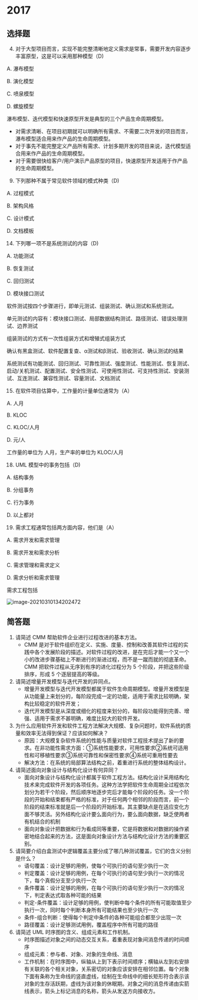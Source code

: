 #  2017

## 选择题

4. 对于大型项目而言，实现不能完整清晰地定义需求是常事，需要开发内容逐步丰富原型，这是可以采用那种模型（D)

A. 瀑布模型

B. 演化模型

C. 喷泉模型

D. 螺旋模型

瀑布模型、迭代模型和快速原型开发是典型的三个产品生命周期模型。

+ 对需求清晰、在项目初期就可以明确所有需求、不需要二次开发的项目而言，瀑布模型适合用来作产品的生命周期模型。
+ 对于事先不能完整定义产品所有需求、计划多期开发的项目来说，迭代模型适合用来作产品的生命周期模型。
+ 对于需要很快给客户/用户演示产品原型的项目，快速原型开发适用于作产品的生命周期模型。

9. 下列那种不属于常见软件领域的模式种类（D)

A. 过程模式

B. 架构风格

C. 设计模式

D. 文档模板  

14. 下列哪一项不是系统测试的内容（D)

A. 功能测试

B. 恢复测试

C. 回归测试

D. 模块接口测试

软件测试按四个步骤进行，即单元测试、组装测试、确认测试和系统测试。

单元测试的内容有：模块接口测试、局部数据结构测试、路径测试、错误处理测试、边界测试

组装测试的方式有一次性组装方式和增殖式组装方式

确认有黑盒测试、软件配置复查、α测试和β测试、验收测试、确认测试的结果

系统测试有功能测试、回归测试、可靠性测试、强度测试、性能测试、恢复测试、启动/关机测试、配置测试、安全性测试、可使用性测试、可支持性测试、安装测试、互连测试、兼容性测试、容量测试、文档测试

15. 在软件项目估算中，工作量的计量单位通常为（A）

A. 人月

B. KLOC

C. KLOC/人月

D. 元/人

工作量的单位为 人月，生产率的单位为 KLOC/人月

18. UML 模型中的事务包括（D)

A. 结构事务

B. 分组事务

C. 行为事务

D. 以上都对

19. 需求工程通常包括两方面内容，他们是（A）

A. 需求开发和需求管理

B. 需求开发和需求分析

C. 需求管理和需求定义

D. 需求分析和需求管理

需求工程包括                        

![image-20210310134202472](F:\哈哈哈\zhengjunren.github.io\docs\.vuepress\public\soft_engineering\image-20210310134202472.png)

## 简答题

1. 请简述 CMM 帮助软件企业进行过程改进的基本方法。
   + CMM 是对于软件组织在定义、实施、度量、控制和改善其软件过程的实践中各个发展阶段的描述。对软件过程的改进，是在完后才能一个又一个小的改进步骤基础上不断进行的渐进过程，而不是一蹴而就的彻底革命。CMM 把软件过程从无序到有序的进化过程分为 5 个阶段，并把这些阶级排序，形成 5 个逐层提高的等级。
2. 请简述增量开发模型与迭代开发的异同点。
   + 增量开发模型与迭代开发模型都属于软件生命周期模型。增量开发模型是从功能量上来划分的，每阶段完成一定的功能，适用于需求比较明确，架构比较稳定的软件开发；
   + 迭代开发模型是从深度或细化的程度来划分的，每阶段功能得到完善、增强、适用于需求不甚明确，难度比较大的软件开发。
3. 为什么应用软件开发和软件工程方法解决大规模、复杂问题时，软件系统的质量和效率无法得到保证？应该如何解决？
   + 原因：大规模复杂软件系统的性能与质量对软件工程技术提出了新的要求。在非功能性需求方面：①系统性能要求，可用性要求②系统可适用性和可移植性要求③系统可靠性和保密性要求④系统可重用性要去
   + 解决方法：在系统的局部算法结构之前，着重进行系统的整体结构设计。
4. 请简述面向对象设计与结构化设计有何异同？
   + 面向对象设计与结构化设计都属于软件工程方法。结构化设计采用结构化技术来完成软件开发的各项任务。这种方法学把软件生命周期全过程依次划分为若干个阶段，然后顺序地逐步完后才能每个阶段的任务。没一个阶段的开始和结束都有严格的标准，对于任何两个相邻的阶段而言，前一个阶段的结束标准就是后一个阶段的开始标准。其主要缺点是在适应变化方面不够灵活。另外结构化设计要么面向行为，要么面向数据，缺乏使两者有机结合的机制
   + 面向对象设计把数据和行为看成同等重要，它是将数据和对数据的操作紧密地结合起来的方法，这是面向对象设计方法与结构化设计方法的重要区别。
5. 请简要介绍白盒测试中逻辑覆盖主要分成了哪几种测试覆盖，它们的含义分别是什么？
   + 语句覆盖：设计足够的用例，使每个可执行的语句至少执行一次
   + 判定覆盖：设计足够的用例，在每个可执行的语句至少执行一次的情况下，每个真假分支至少执行一次
   + 条件覆盖：设计足够的用例，在每个可执行的语句至少执行一次的情况下，判定表达式取各种可能的结果
   + 判定-条件覆盖：设计足够的用例，使判断中每个条件的所有可能取值至少执行一次，同时每个判断本身所有可能结果也至少执行一次
   + 条件-组合判断：使得每个判定中条件的各种可能组合都至少出现一次
   + 路径覆盖：设计足够测试用例，覆盖程序中所有可能的路径
6. 请简述 UML 时序图的含义、组成元素和工作机制。
   + 时序图描述对象之间的动态交互关系，着重表现对象间消息传递的时间顺序
   + 组成元素：参与者、对象、对象的生命线、消息
   + 工作机制：在时序图中，纵轴从上到下表示时间顺序；横轴从左到右安排有关联的各个相关对象，关系密切的对象应该安排在相邻位置。每个对象下面有条称为生命线的竖直虚线，绘制在生命线中的细长矩形符合表示该对象的生存活跃期，虚线为该对象的休眠期。对象之间的消息传递由实箭线表示，箭头上标记消息的名称，箭头从发送方向接收方。

